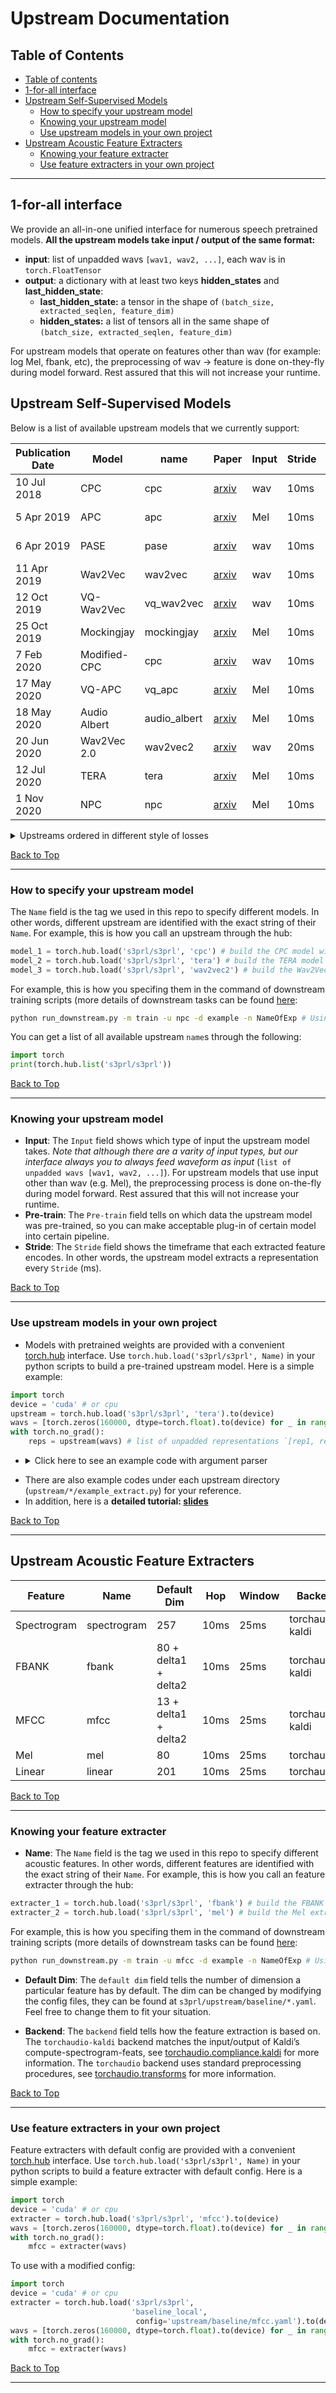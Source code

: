 # Upstream Documentation

Table of Contents
------------------------------------

<!--ts-->
   * [Table of contents](#table-of-contents)
   * [1-for-all interface](#1-for-all-interface)
   * [Upstream Self-Supervised Models](#upstream-self-supervised-models)
      * [How to specify your upstream model](#how-to-specify-your-upstream-model)
      * [Knowing your upstream model](#knowing-your-upstream-model)
      * [Use upstream models in your own project](#use-upstream-models-in-your-own-project)
   * [Upstream Acoustic Feature Extracters](#upstream-acoustic-feature-extracters)
      * [Knowing your feature extracter](#knowing-your-feature-extracter)
      * [Use feature extracters in your own project](#use-feature-extracters-in-your-own-project)
<!--te-->

------------------------------------

## 1-for-all interface
We provide an all-in-one unified interface for numerous speech pretrained models.
**All the upstream models take input / output of the same format:**
- **input**: list of unpadded wavs `[wav1, wav2, ...]`, each wav is in `torch.FloatTensor`
- **output**: a dictionary with at least two keys **hidden_states** and **last_hidden_state**:
    - **last_hidden_state:** a tensor in the shape of `(batch_size, extracted_seqlen, feature_dim)`
    - **hidden_states:** a list of tensors all in the same shape of `(batch_size, extracted_seqlen, feature_dim)`

For upstream models that operate on features other than wav (for example: log Mel, fbank, etc), the preprocessing of wav -> feature is done on-they-fly during model forward. Rest assured that this will not increase your runtime.

## Upstream Self-Supervised Models
Below is a list of available upstream models that we currently support: 

Publication Date | Model | name | Paper | Input | Stride | Pre-train | Ckpt | Repo 
|---|---|---|---|---|---|---|---|---
10 Jul 2018 | CPC | cpc | [arxiv](https://arxiv.org/abs/1807.03748) | wav | 10ms | [LibriLight-60k](https://github.com/facebookresearch/libri-light) | X | [FAIR](https://github.com/facebookresearch/CPC_audio)
5 Apr 2019 | APC | apc | [arxiv](https://arxiv.org/abs/1904.03240) | Mel | 10ms | [LibriSpeech-360](http://www.openslr.org/12) | O | [APC](https://github.com/Alexander-H-Liu/NPC)
6 Apr 2019 | PASE | pase | [arxiv](https://arxiv.org/abs/1904.03416) | wav | 10ms | [LibriSpeech-960](http://www.openslr.org/12) | X | [PASE](https://github.com/santi-pdp/pase)
11 Apr 2019 | Wav2Vec | wav2vec | [arxiv](https://arxiv.org/abs/1904.05862) | wav | 10ms | [LibriSpeech-960](http://www.openslr.org/12) | O | [Fairseq](https://github.com/pytorch/fairseq)
12 Oct 2019 | VQ-Wav2Vec | vq_wav2vec | [arxiv](https://arxiv.org/abs/1910.05453) | wav | 10ms | [LibriSpeech-960](http://www.openslr.org/12) | O | [Fairseq](https://github.com/pytorch/fairseq)
25 Oct 2019 | Mockingjay | mockingjay | [arxiv](https://arxiv.org/abs/1910.12638) | Mel | 10ms | [LibriSpeech-960](http://www.openslr.org/12) | O | [S3PRL](https://github.com/andi611/Self-Supervised-Speech-Pretraining-and-Representation-Learning)
7 Feb 2020 | Modified-CPC | cpc | [arxiv](https://arxiv.org/abs/2002.02848) | wav | 10ms | [LibriLight-60k](https://github.com/facebookresearch/libri-light) | O | [FAIR](https://github.com/facebookresearch/CPC_audio)
17 May 2020 | VQ-APC | vq_apc | [arxiv](https://arxiv.org/abs/2005.08392) | Mel | 10ms | [LibriSpeech-360](http://www.openslr.org/12) | O | [NPC](https://github.com/Alexander-H-Liu/NPC)
18 May 2020 | Audio Albert | audio_albert | [arxiv](https://arxiv.org/abs/2005.08575) | Mel | 10ms | [LibriSpeech-960](http://www.openslr.org/12) | X | [S3PRL](https://github.com/andi611/Self-Supervised-Speech-Pretraining-and-Representation-Learning)
20 Jun 2020 | Wav2Vec 2.0 | wav2vec2 | [arxiv](https://arxiv.org/abs/2006.11477) | wav | 20ms | [LibriSpeech-960](http://www.openslr.org/12) | O | [Fairseq](https://github.com/pytorch/fairseq)
12 Jul 2020 | TERA | tera | [arxiv](https://arxiv.org/abs/2007.06028) | Mel | 10ms | [LibriSpeech-960](http://www.openslr.org/12) | O | [S3PRL](https://github.com/andi611/Self-Supervised-Speech-Pretraining-and-Representation-Learning)
1 Nov 2020 | NPC | npc | [arxiv](https://arxiv.org/abs/2011.00406) | Mel | 10ms | [LibriSpeech-360](http://www.openslr.org/12) | O | [NPC](https://github.com/Alexander-H-Liu/NPC)

<details><summary>Upstreams ordered in different style of losses</summary><p>

* **Mockingjay**
    - Described in ["Mockingjay: Unsupervised Speech Representation Learning with Deep Bidirectional Transformer Encoders"](https://arxiv.org/abs/1910.12638)
    - *Transformer based, BERT-style masked reconstruction loss*
    - These papers used our implementations: [Adversarial Defense](https://arxiv.org/abs/2006.03214), [Understanding Self-attention](https://arxiv.org/abs/2006.03265)
    - Checkpoints are provided by this repo: [s3prl](https://github.com/s3prl/s3prl)
* **TERA**
    - Described in ["TERA: Self-Supervised Learning of Transformer Encoder Representation for Speech"](https://arxiv.org/abs/2007.06028)
    - *Transformer based, Advanced masked reconstruction loss*
    - Checkpoints are provided by this repo: [s3prl](https://github.com/s3prl/s3prl)
* **Audio ALBERT**
    - Described in ["Audio ALBERT: A Lite BERT for Self-supervised Learning of Audio Representation"](https://arxiv.org/abs/2005.08575)
    - *Transformer based, BERT-style masked reconstruction loss*
    - Checkpoints are provided by this repo: [s3prl](https://github.com/s3prl/s3prl)
* **CPC**
    - Described in ["Representation Learning with Contrastive Predictive Coding"](https://arxiv.org/abs/1807.03748)
    - *CNN based, InfoNCE contrastive loss*
    - Checkpoints are provided by this repo: [FAIR](https://github.com/facebookresearch/CPC_audio)
* **APC**
    - Described in ["An Unsupervised Autoregressive Model for Speech Representation Learning"](https://arxiv.org/abs/1904.03240)
    - *RNN based, unidirectional reconstruction loss*
    - Checkpoints are trained from this repo: [Alexander-H-Liu/NPC](https://github.com/Alexander-H-Liu/NPC)
* **VQ-APC**
    - Described in ["Vector-Quantized Autoregressive Predictive Coding"](https://arxiv.org/abs/2005.08392)
    - *RNN based, unidirectional reconstruction loss + vector quantization*
    - Checkpoints are trained from this repo: [Alexander-H-Liu/NPC](https://github.com/Alexander-H-Liu/NPC)
* **NPC**
    - Described in ["Non-Autoregressive Predictive Coding for Learning Speech Representations from Local Dependencies"](https://arxiv.org/abs/2011.00406)
    - *CNN based, reconstruction loss with Masked Convolution Blocks*
    - Checkpoints are trained from this repo: [Alexander-H-Liu/NPC](https://github.com/Alexander-H-Liu/NPC)
* **wav2vec**
    - Described in ["wav2vec: Unsupervised Pre-training for Speech Recognition"](https://arxiv.org/abs/1904.05862)
    - *CNN based, InfoNCE contrastive loss*
    - Checkpoints are provided by this repo: [fairseq](https://github.com/pytorch/fairseq/blob/master/examples/wav2vec/README.md)
* **vq-wav2vec**
    - Described in ["vq-wav2vec: Self-Supervised Learning of Discrete Speech Representations"](https://arxiv.org/abs/1910.05453)
    - *CNN based, InfoNCE contrastive loss*
    - Checkpoints are provided by this repo: [fairseq](https://github.com/pytorch/fairseq/blob/master/examples/wav2vec/README.md)
* **wav2vec 2.0**
    - Described in ["wav2vec 2.0: A Framework for Self-Supervised Learning of Speech Representations"](https://arxiv.org/abs/2006.11477)
    - *CNN+Transformer based, InfoNCE contrastive loss + vector quantization + BERT-style masking*
    - Checkpoints are provided by this repo: [fairseq](https://github.com/pytorch/fairseq/blob/master/examples/wav2vec/README.md)
</p></details>

[Back to Top](#table-of-contents)

------------------------------------

### How to specify your upstream model
The `Name` field is the tag we used in this repo to specify different models. In other words, different upstream are identified with the exact string of their `Name`. For example, this is how you call an upstream through the hub:
```python
model_1 = torch.hub.load('s3prl/s3prl', 'cpc') # build the CPC model with pre-trained weights
model_2 = torch.hub.load('s3prl/s3prl', 'tera') # build the TERA model with pre-trained weights
model_3 = torch.hub.load('s3prl/s3prl', 'wav2vec2') # build the Wav2Vec 2.0 model with pre-trained weights
```
For example, this is how you specifing them in the command of downstream training scripts (more details of downstream tasks can be found [here](https://github.com/s3prl/s3prl/tree/master/downstream#downstream-tasks):
```bash
python run_downstream.py -m train -u npc -d example -n NameOfExp # Using the NPC model with pre-trained weights on downstream tasks
```
You can get a list of all available upstream `name`s through the following:
```python
import torch
print(torch.hub.list('s3prl/s3prl'))
```

[Back to Top](#table-of-contents)

------------------------------------

### Knowing your upstream model
* **Input**: The `Input` field shows which type of input the upstream model takes. *Note that although there are a varity of input types, but our interface always you to always feed waveform  as input* (`list of unpadded wavs [wav1, wav2, ...]`). For upstream models that use input other than wav (e.g. Mel), the preprocessing process is done on-the-fly during model forward. Rest assured that this will not increase your runtime.
* **Pre-train**: The `Pre-train` field tells on which data the upstream model was pre-trained, so you can make acceptable plug-in of certain model into certain pipeline.
* **Stride**: The `Stride` field shows the timeframe that each extracted feature encodes. In other words, the upstream model extracts a representation every `Stride` (ms).

[Back to Top](#table-of-contents)

------------------------------------

### Use upstream models in your own project
* Models with pretrained weights are provided with a convenient [torch.hub](https://pytorch.org/docs/stable/hub.html) interface.
Use `torch.hub.load('s3prl/s3prl', Name)` in your python scripts to build a pre-trained upstream model. Here is a simple example:
```python
import torch
device = 'cuda' # or cpu
upstream = torch.hub.load('s3prl/s3prl', 'tera').to(device)
wavs = [torch.zeros(160000, dtype=torch.float).to(device) for _ in range(16)] # list of unpadded wavs `[wav1, wav2, ...]`, each wav is in `torch.FloatTensor`
with torch.no_grad():
    reps = upstream(wavs) # list of unpadded representations `[rep1, rep2, ...]`, each erp is of the shape `(extracted_seqlen, feature_dim)`
```

* <details><summary>Click here to see an example code with argument parser</summary><p>

    ```python
    import torch
    import argparse

    parser = argparse.ArgumentParser(description='Minimum arguments for the pretrained upstream')
    parser.add_argument(
        '--upstream',
        help='Specify the upstream variant according to torch.hub.list'
    )
    parser.add_argument(
        '--upstream_feature_selection',
        help=f'Specify the layer to be extracted as the representation according to torch.hub.help'
    )
    parser.add_argument(
        '--upstream_refresh',
        action='store_true',
        help='Re-download cached ckpts for on-the-fly upstream variants'
    )
    parser.add_argument(
        '--upstream_ckpt',
        metavar='{PATH,URL,GOOGLE_DRIVE_ID}',
        help='Only set when the specified upstream has \'ckpt\' as an argument in torch.hub.help'
    )
    parser.add_argument(
        '--upstream_trainable', action='store_true',
        help='To fine-tune the whole upstream model'
    )
    args = parser.parse_args()

    device = 'cuda' # or cpu
    upstream = torch.hub.load(
        's3prl/s3prl',
        args.upstream,
        feature_selection = args.upstream_feature_selection,
        refresh = args.upstream_refresh,
        ckpt = args.upstream_ckpt,
    ).to(device)
    ```
</p></details>

* There are also example codes under each upstream directory (`upstream/*/example_extract.py`) for your reference. 
* In addition, here is a **detailed tutorial: [slides](https://docs.google.com/presentation/d/1n2Twz8YEmX67k6Vs_9aIzR6arVacnWzEFZNxBl-jsKU/edit?usp=sharing)**

[Back to Top](#table-of-contents)

------------------------------------

## Upstream Acoustic Feature Extracters
| Feature | Name | Default Dim | Hop | Window | Backend |
| -------- | -------- | -------- | -------- | -------- | -------- |
| Spectrogram | spectrogram | 257 | 10ms | 25ms | torchaudio-kaldi |
| FBANK | fbank | 80 + delta1 + delta2 | 10ms | 25ms | torchaudio-kaldi |
| MFCC | mfcc | 13 + delta1 + delta2 | 10ms | 25ms | torchaudio-kaldi |
| Mel | mel | 80 | 10ms | 25ms | torchaudio |
| Linear | linear | 201 | 10ms | 25ms | torchaudio |

[Back to Top](#table-of-contents)

------------------------------------

### Knowing your feature extracter
* **Name**: The `Name` field is the tag we used in this repo to specify different acoustic features. In other words, different features are identified with the exact string of their `Name`. For example, this is how you call an feature extracter through the hub:
```python
extracter_1 = torch.hub.load('s3prl/s3prl', 'fbank') # build the FBANK extractor with default config
extracter_2 = torch.hub.load('s3prl/s3prl', 'mel') # build the Mel extractor with default config
```
For example, this is how you specifing them in the command of downstream training scripts (more details of downstream tasks can be found [here](https://github.com/s3prl/s3prl/tree/master/downstream#downstream-tasks):
```bash
python run_downstream.py -m train -u mfcc -d example -n NameOfExp # Using the MFCC extracter with default configs on downstream tasks
```

* **Default Dim**: The `default dim` field tells the number of dimension a particular feature has by default. The dim can be changed by modifying the config files, they can be found at `s3prl/upstream/baseline/*.yaml`. Feel free to change them to fit your situation.

* **Backend**: The `backend` field tells how the feature extraction is based on. The `torchaudio-kaldi` backend matches the input/output of Kaldi’s compute-spectrogram-feats, see [torchaudio.compliance.kaldi](https://pytorch.org/audio/stable/compliance.kaldi.html) for more information. The `torchaudio` backend uses standard preprocessing procedures, see [torchaudio.transforms](https://pytorch.org/audio/stable/transforms.html) for more information.

[Back to Top](#table-of-contents)

------------------------------------

### Use feature extracters in your own project
Feature extracters with default config are provided with a convenient [torch.hub](https://pytorch.org/docs/stable/hub.html) interface.
Use `torch.hub.load('s3prl/s3prl', Name)` in your python scripts to build a feature extracter with default config. Here is a simple example:
```python
import torch
device = 'cuda' # or cpu
extracter = torch.hub.load('s3prl/s3prl', 'mfcc').to(device)
wavs = [torch.zeros(160000, dtype=torch.float).to(device) for _ in range(16)]
with torch.no_grad():
    mfcc = extracter(wavs)
```

To use with a modified config:
```python
import torch
device = 'cuda' # or cpu
extracter = torch.hub.load('s3prl/s3prl',
                           'baseline_local',
                            config='upstream/baseline/mfcc.yaml').to(device)
wavs = [torch.zeros(160000, dtype=torch.float).to(device) for _ in range(16)]
with torch.no_grad():
    mfcc = extracter(wavs)
```

[Back to Top](#table-of-contents)

------------------------------------
